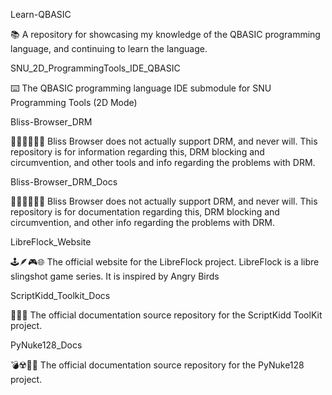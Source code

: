 
Learn-QBASIC

📚️ A repository for showcasing my knowledge of the QBASIC programming language, and continuing to learn the language. 

SNU_2D_ProgrammingTools_IDE_QBASIC

⌨️ The QBASIC programming language IDE submodule for SNU Programming Tools (2D Mode)

Bliss-Browser_DRM

🌳️🌐️🚫️🔏️🚫️💾️ Bliss Browser does not actually support DRM, and never will. This repository is for information regarding this, DRM blocking and circumvention, and other tools and info regarding the problems with DRM.

Bliss-Browser_DRM_Docs

🌳️🌐️🚫️🔏️🚫️📖️ Bliss Browser does not actually support DRM, and never will. This repository is for documentation regarding this, DRM blocking and circumvention, and other info regarding the problems with DRM.

LibreFlock_Website

🕹️🪶️🎮️🌐️ The official website for the LibreFlock project. LibreFlock is a libre slingshot game series. It is inspired by Angry Birds 

ScriptKidd_Toolkit_Docs

🧒️🧰️📖️ The official documentation source repository for the ScriptKidd ToolKit project.

PyNuke128_Docs

💣️☢️🐍️📖️ The official documentation source repository for the PyNuke128 project.

